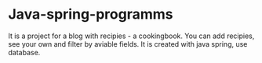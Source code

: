 # Java-spring-programms
It is a project for a blog with recipies - a cookingbook. You can add recipies, see your own and filter by aviable fields. It is created with java spring, use database.
